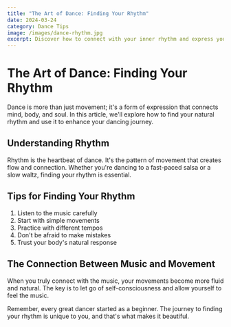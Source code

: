 ```yaml
---
title: "The Art of Dance: Finding Your Rhythm"
date: 2024-03-24
category: Dance Tips
image: /images/dance-rhythm.jpg
excerpt: Discover how to connect with your inner rhythm and express yourself through movement.
---
```


# The Art of Dance: Finding Your Rhythm

Dance is more than just movement; it's a form of expression that connects mind, body, and soul. In this article, we'll explore how to find your natural rhythm and use it to enhance your dancing journey.

## Understanding Rhythm

Rhythm is the heartbeat of dance. It's the pattern of movement that creates flow and connection. Whether you're dancing to a fast-paced salsa or a slow waltz, finding your rhythm is essential.

## Tips for Finding Your Rhythm

1. Listen to the music carefully
2. Start with simple movements
3. Practice with different tempos
4. Don't be afraid to make mistakes
5. Trust your body's natural response

## The Connection Between Music and Movement

When you truly connect with the music, your movements become more fluid and natural. The key is to let go of self-consciousness and allow yourself to feel the music.

Remember, every great dancer started as a beginner. The journey to finding your rhythm is unique to you, and that's what makes it beautiful. 